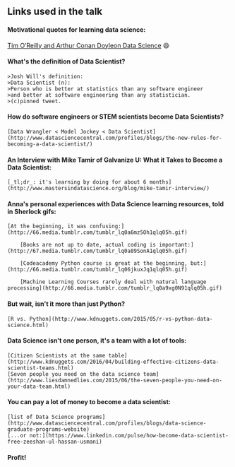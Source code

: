##	Links used in the talk

####	Motivational quotes for learning data science:
  [Tim O’Reilly and Arthur Conan Doyleon Data Science](https://www.springboard.com/blog/41-shareable-data-quotes/)
    :smile:
####	What's the definition of Data Scientist?
	>Josh Will's definition:
	>Data Scientist (n):
	>Person who is better at statistics than any software engineer
	>and better at software engineering than any statistician. 
	>(c)pinned tweet.
  
####	How do software engineers or STEM scientists become Data Scientists?
	[Data Wrangler < Model Jockey < Data Scientist](http://www.datasciencecentral.com/profiles/blogs/the-new-rules-for-becoming-a-data-scientist/)
	
####	An Interview with Mike Tamir of Galvanize U: What it Takes to Become a Data Scientist:
	[_tl;dr_: it's learning by doing for about 6 months](http://www.mastersindatascience.org/blog/mike-tamir-interview/) 

####	Anna's personal experiences with Data Science learning resources, told in Sherlock gifs:

	[At the beginning, it was confusing:](http://66.media.tumblr.com/tumblr_lq0a6mz5Oh1qlq05h.gif)
    
    	[Books are not up to date, actual coding is important:](http://67.media.tumblr.com/tumblr_lq0a89SonA1qlq05h.gif)
    
    	[Codeacademy Python course is great at the beginning, but:](http://66.media.tumblr.com/tumblr_lq06jkuxJq1qlq05h.gif)
    
    	[Machine Learning Courses rarely deal with natural language processing](http://66.media.tumblr.com/tumblr_lq0a9xg0N91qlq05h.gif)
    
####	But wait, isn't it more than just Python?
	[R vs. Python](http://www.kdnuggets.com/2015/05/r-vs-python-data-science.html)

####	Data Science isn't one person, it's a team with a lot of tools:
	[Citizen Scientists at the same table](http://www.kdnuggets.com/2016/04/building-effective-citizens-data-scientist-teams.html)
	[Seven people you need on the data science team](http://www.liesdamnedlies.com/2015/06/the-seven-people-you-need-on-your-data-team.html)
	
####	You can pay a lot of money to become a data scientist:
	[list of Data Science programs](http://www.datasciencecentral.com/profiles/blogs/data-science-graduate-programs-website)
	[...or not:](https://www.linkedin.com/pulse/how-become-data-scientist-free-zeeshan-ul-hassan-usmani)
	
####	Profit!










